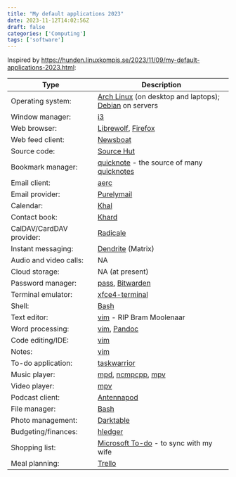 ```yaml
---
title: "My default applications 2023"
date: 2023-11-12T14:02:56Z
draft: false
categories: ['Computing']
tags: ['software']
---
```


Inspired by https://hunden.linuxkompis.se/2023/11/09/my-default-applications-2023.html:

| Type| Description |
|---------------------------------------|-----------------------------------------------------------------------------------------------------------|
| Operating system:                     | [Arch Linux](https://archlinux.org/) (on desktop and laptops); [Debian](https://www.debian.org) on servers |
| Window manager:                       | [i3](https://i3wm.org/) |
| Web browser:                          | [Librewolf](https://librewolf.net/), [Firefox](https://www.mozilla.org/en-GB/firefox/new/) |
| Web feed client:                      | [Newsboat](https://newsboat.org/) |
| Source code:                          | [Source Hut](https://sr.ht/) |
| Bookmark manager:                     | [quicknote](https://git.sr.ht/~yulqen/quicknote) - the source of many [quicknotes](https://yulqen.org/techjournal/) |
| Email client:                         | [aerc](https://aerc-mail.org/) |
| Email provider:                       | [Purelymail](https://purelymail.com/) |
| Calendar:                             | [Khal](https://github.com/pimutils/khal) |
| Contact book:                         | [Khard](https://khard.readthedocs.io/en/latest/index.html) |
| CalDAV/CardDAV provider:              | [Radicale](https://radicale.org/v3.html) |
| Instant messaging:                    | [Dendrite](https://github.com/matrix-org/dendrite) (Matrix) |
| Audio and video calls:                | NA |
| Cloud storage:                        | NA (at present) |
| Password manager:                     | [pass](https://www.passwordstore.org/), [Bitwarden](https://bitwarden.com/) |
| Terminal emulator:                    | [xfce4-terminal](https://bitwarden.com/) |
| Shell:                                | [Bash](https://www.gnu.org/software/bash/) |
| Text editor:                          | [vim](https://www.vim.org/) - RIP Bram Moolenaar |
| Word processing:                      | [vim](https://www.vim.org/), [Pandoc](https://pandoc.org/) |
| Code editing/IDE:                     | [vim](https://www.vim.org/) |
| Notes:                                | [vim](https://www.vim.org/) |
| To-do application:                    | [taskwarrior](https://taskwarrior.org/) |
| Music player:                         | [mpd](https://www.musicpd.org/), [ncmpcpp](https://github.com/ncmpcpp/ncmpcpp), [mpv](https://mpv.io/) |
| Video player:                         | [mpv](https://mpv.io/) |
| Podcast client:                     	| [Antennapod](https://antennapod.org/) |
| File manager:                         | [Bash](https://www.gnu.org/software/bash/) |
| Photo management:                     | [Darktable](https://www.darktable.org/) |
| Budgeting/finances:                   | [hledger](https://hledger.org/) |
| Shopping list:                        | [Microsoft To-do](https://to-do.office.com/tasks/) - to sync with my wife |
| Meal planning:                        | [Trello](https://trello.com) |

